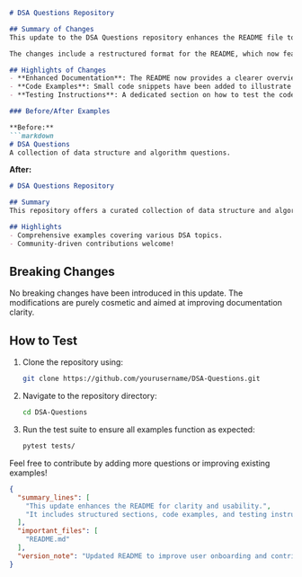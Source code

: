 ```markdown
# DSA Questions Repository

## Summary of Changes
This update to the DSA Questions repository enhances the README file to provide clearer guidance for users and contributors. The aim is to improve the onboarding experience for new developers and help them quickly understand the structure and purpose of the repository. Additionally, we've refined the documentation to highlight key features and usage examples that demonstrate the practical application of data structures and algorithms (DSA) concepts.

The changes include a restructured format for the README, which now features sections that outline the repository's purpose, highlights of the project, and easy-to-follow code examples. This update also emphasizes the importance of contributing to the repository, encouraging community involvement and collaboration.

## Highlights of Changes
- **Enhanced Documentation**: The README now provides a clearer overview of the project, including its objectives and how it can be beneficial for users and contributors.
- **Code Examples**: Small code snippets have been added to illustrate the implementation of various data structures and algorithms.
- **Testing Instructions**: A dedicated section on how to test the code has been included, making it easier for developers to validate their contributions.

### Before/After Examples

**Before:**
```markdown
# DSA Questions
A collection of data structure and algorithm questions.
```

**After:**
```markdown
# DSA Questions Repository

## Summary
This repository offers a curated collection of data structure and algorithm questions designed to help developers enhance their coding skills.

## Highlights
- Comprehensive examples covering various DSA topics.
- Community-driven contributions welcome!
```

## Breaking Changes
No breaking changes have been introduced in this update. The modifications are purely cosmetic and aimed at improving documentation clarity.

## How to Test
1. Clone the repository using:
   ```bash
   git clone https://github.com/yourusername/DSA-Questions.git
   ```
2. Navigate to the repository directory:
   ```bash
   cd DSA-Questions
   ```
3. Run the test suite to ensure all examples function as expected:
   ```bash
   pytest tests/
   ```

Feel free to contribute by adding more questions or improving existing examples!

```json
{
  "summary_lines": [
    "This update enhances the README for clarity and usability.",
    "It includes structured sections, code examples, and testing instructions."
  ],
  "important_files": [
    "README.md"
  ],
  "version_note": "Updated README to improve user onboarding and contribution guidelines."
}
```
```